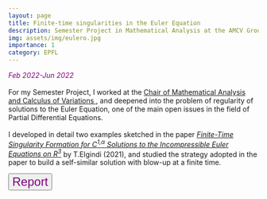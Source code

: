 ```yaml
---
layout: page
title: Finite-time singularities in the Euler Equation
description: Semester Project in Mathematical Analysis at the AMCV Group @ EPFL
img: assets/img/eulero.jpg
importance: 1
category: EPFL
---
```

<em style="color:purple"> Feb 2022-Jun 2022 </em>
<br>
<br>
For my Semester Project, I worked at the <a href='https://www.epfl.ch/labs/amcv/'> Chair of Mathematical Analysis and Calculus of Variations </a>, and deepened into the problem of regularity of solutions to the Euler Equation, one of the main open issues in the field of Partial Differential Equations.
<br>
<br>
I developed in detail two examples sketched in the paper <a href='https://arxiv.org/abs/1904.04795'><em> Finite-Time Singularity Formation for C<sup>1,α</sup> Solutions to the Incompressible Euler Equations on R<sup>3</sup></em></a> by T.Elgindi (2021), and studied the strategy adopted in the paper to build a self-similar solution with blow-up at a finite time.

<a href="../assets/pdf/report_sp.pdf"><button style="font-size:24px;color:purple">Report <i class="fa fa-file-pdf"></i></button></a>